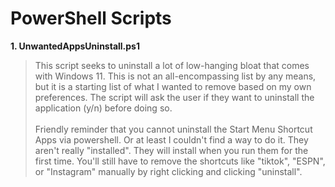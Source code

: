 # PowerShell Scripts

<b>1. UnwantedAppsUninstall.ps1</b>

<blockquote>This script seeks to uninstall a lot of low-hanging bloat that comes with Windows 11. This is not an all-encompassing list by any means, but it is a starting list of what I wanted to remove based on my own preferences. The script will ask the user if they want to uninstall the application (y/n) before doing so.
<br><br>
Friendly reminder that you cannot uninstall the Start Menu Shortcut Apps via powershell. Or at least I couldn't find a way to do it. They aren't really "installed". They will install when you run them for the first time. You'll still have to remove the shortcuts like "tiktok", "ESPN", or "Instagram" manually by right clicking and clicking "uninstall". </blockquote>
